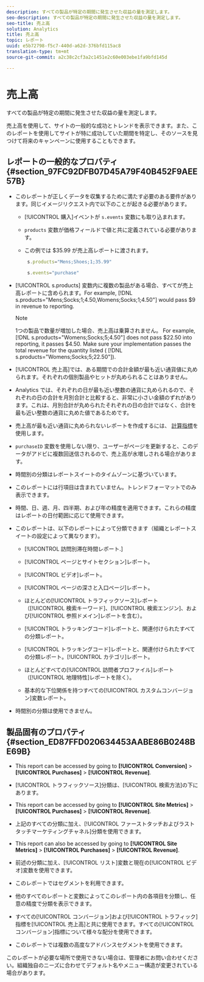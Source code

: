 ```yaml
---
description: すべての製品が特定の期間に発生させた収益の量を測定します。
seo-description: すべての製品が特定の期間に発生させた収益の量を測定します。
seo-title: 売上高
solution: Analytics
title: 売上高
topic: レポート
uuid: e5b72798-f5c7-440d-a62d-376bfd115ac8
translation-type: tm+mt
source-git-commit: a2c38c2cf3a2c1451e2c60e003ebe1fa9bfd145d

---
```



# 売上高

すべての製品が特定の期間に発生させた収益の量を測定します。

売上高を使用して、サイトの一般的な成功とトレンドを表示できます。また、このレポートを使用してサイトが特に成功していた期間を特定し、そのソースを見つけて将来のキャンペーンに使用することもできます。

## レポートの一般的なプロパティ {#section_97FC92DFB07D45A79F40B452F9AEE57B}

* このレポートが正しくデータを収集するために満たす必要のある要件があります。同じイメージリクエスト内で以下のことが起きる必要があります。

   * [!UICONTROL 購入]イベントが       `s.events` 変数にも取り込まれます。

   * `products` 変数が価格フィールドで値と共に定義されている必要があります。
   * この例では $35.99 が売上高レポートに渡されます。

      ```js
       s.products="Mens;Shoes;1;35.99"
      ```

      ```js
       s.events="purchase"
      ```

* [!UICONTROL s.products] 変数内に複数の製品がある場合、すべてが売上高レポートに含められます。For example, [!DNL s.products="Mens;Socks;1;4.50,Womens;Socks;1;4.50"] would pass $9 in revenue to reporting.

   >[!NOTE]
   >
   >1つの製品で数量が増加した場合、売上高は乗算されません。 For example, [!DNL s.products="Womens;Socks;5;4.50"] does not pass $22.50 into reporting, it passes $4.50. Make sure your implementation passes the total revenue for the quantity listed ( [!DNL s.products="Womens;Socks;5;22.50"]).

* [!UICONTROL 売上高]では、ある期間での合計金額が最も近い通貨値に丸められます。それぞれの個別製品やヒットが丸められることはありません。
* Analytics では、それぞれの日が最も近い整数の通貨に丸められるので、それぞれの日の合計を月別合計と比較すると、非常に小さい金額のずれがあります。これは、月別合計が丸められたそれぞれの日の合計ではなく、合計を最も近い整数の通貨に丸めた値であるためです。
* 売上高が最も近い通貨に丸められないレポートを作成するには、      [計算指標](https://marketing.adobe.com/resources/help/en_US/analytics/calcmetrics/)を使用します。
* `purchaseID` 変数を使用しない限り、ユーザーがページを更新すると、このデータがアドビに複数回送信されるので、売上高が水増しされる場合があります。
* 時間別の分類はレポートスイートのタイムゾーンに基づいています。
* このレポートには行項目は含まれていません。トレンドフォーマットでのみ表示できます。
* 時間、日、週、月、四半期、および年の精度を適用できます。これらの精度はレポートの日付範囲に応じて使用できます。
* このレポートは、以下のレポートによって分類できます（組織とレポートスイートの設定によって異なります）。

   * [!UICONTROL 訪問別滞在時間レポート.]
   * [!UICONTROL ページとサイトセクション]レポート。
   * [!UICONTROL ビデオ]レポート。
   * [!UICONTROL ページの深さと入口ページ]レポート。
   * ほとんどの[!UICONTROL トラフィックソース]レポート（[!UICONTROL 検索キーワード]、[!UICONTROL 検索エンジン]、および[!UICONTROL 参照ドメイン]レポートを含む）。

   * [!UICONTROL トラッキングコード]レポートと、関連付けられたすべての分類レポート。
   * [!UICONTROL トラッキングコード]レポートと、関連付けられたすべての分類レポート。[!UICONTROL カテゴリ]レポート。

   * ほとんどすべての[!UICONTROL 訪問者プロファイル]レポート（[!UICONTROL 地理特性]レポートを除く）。

   * 基本的な下位関係を持つすべての[!UICONTROL カスタムコンバージョン]変数レポート。

* 時間別の分類は使用できません。

## 製品固有のプロパティ {#section_ED87FFD020634453AABE86B0248BE69B}

* This report can be accessed by going to **[!UICONTROL Conversion]** &gt; **[!UICONTROL Purchases]** &gt; **[!UICONTROL Revenue]**.

* [!UICONTROL トラフィックソース]分類は、[!UICONTROL 検索方法]の下にあります。

* This report can be accessed by going to **[!UICONTROL Site Metrics]** &gt; **[!UICONTROL Purchases]** &gt; **[!UICONTROL Revenue]**.

* 上記のすべての分類に加え、[!UICONTROL ファーストタッチおよびラストタッチマーケティングチャネル]分類を使用できます。

* This report can also be accessed by going to **[!UICONTROL Site Metrics]** &gt; **[!UICONTROL Purchases]** &gt; **[!UICONTROL Revenue]**.

* 前述の分類に加え、[!UICONTROL リスト]変数と現在の[!UICONTROL ビデオ]変数を使用できます。

* このレポートではセグメントを利用できます。

* 他のすべてのレポートと変数によってこのレポート内の各項目を分類し、任意の精度で分類を表示できます。
* すべての[!UICONTROL コンバージョン]および[!UICONTROL トラフィック]指標を[!UICONTROL 売上高]と共に使用できます。すべての[!UICONTROL コンバージョン]指標について様々な配分を使用できます。

* このレポートでは複数の高度なアドバンスセグメントを使用できます。

このレポートが必要な場所で使用できない場合は、管理者にお問い合わせください。組織独自のニーズに合わせてデフォルト名やメニュー構造が変更されている場合があります。
